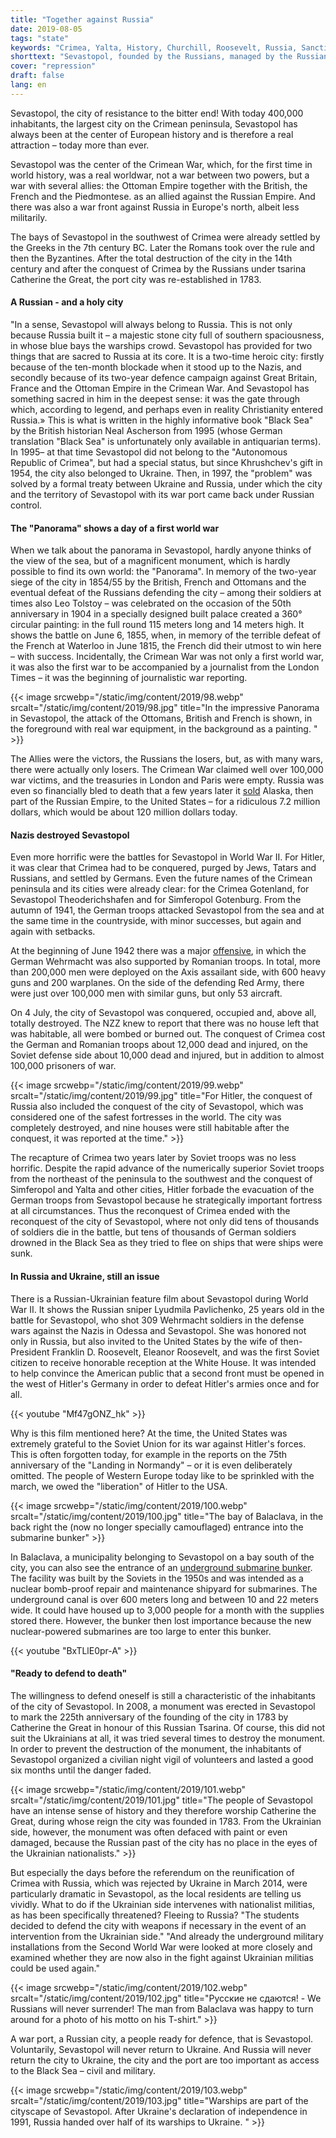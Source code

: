 ```yaml
---
title: "Together against Russia"
date: 2019-08-05
tags: "state"
keywords: "Crimea, Yalta, History, Churchill, Roosevelt, Russia, Sanctions, NATO, Uranium Munition, Kosovo, Serbia, Sevastopol, Balaclava"
shorttext: "Sevastopol, founded by the Russians, managed by the Russians, defended by the Russians."
cover: "repression"
draft: false
lang: en
---
```


Sevastopol, the city of resistance to the bitter end! With today 400,000 inhabitants, the largest city on the Crimean peninsula, Sevastopol has always been at the center of European history and is therefore a real attraction – today more than ever.

Sevastopol was the center of the Crimean War, which, for the first time in world history, was a real worldwar, not a war between two powers, but a war with several allies: the Ottoman Empire together with the British, the French and the Piedmontese. as an allied against the Russian Empire. And there was also a war front against Russia in Europe's north, albeit less militarily.

The bays of Sevastopol in the southwest of Crimea were already settled by the Greeks in the 7th century BC. Later the Romans took over the rule and then the Byzantines. After the total destruction of the city in the 14th century and after the conquest of Crimea by the Russians under tsarina Catherine the Great, the port city was re-established in 1783.

#### A Russian - and a holy city

"In a sense, Sevastopol will always belong to Russia. This is not only because Russia built it – a majestic stone city full of southern spaciousness, in whose blue bays the warships crowd. Sevastopol has provided for two things that are sacred to Russia at its core. It is a two-time heroic city: firstly because of the ten-month blockade when it stood up to the Nazis, and secondly because of its two-year defence campaign against Great Britain, France and the Ottoman Empire in the Crimean War. And Sevastopol has something sacred in him in the deepest sense: it was the gate through which, according to legend, and perhaps even in reality Christianity entered Russia.» This is what is written in the highly informative book "Black Sea" by the British historian Neal Ascherson from 1995 (whose German translation "Black Sea" is unfortunately only available in antiquarian terms). In 1995– at that time Sevastopol did not belong to the "Autonomous Republic of Crimea", but had a special status, but since Khrushchev's gift in 1954, the city also belonged to Ukraine. Then, in 1997, the "problem" was solved by a formal treaty between Ukraine and Russia, under which the city and the territory of Sevastopol with its war port came back under Russian control.

#### The "Panorama" shows a day of a first world war

When we talk about the panorama in Sevastopol, hardly anyone thinks of the view of the sea, but of a magnificent monument, which is hardly possible to find its own world: the "Panorama". In memory of the two-year siege of the city in 1854/55 by the British, French and Ottomans and the eventual defeat of the Russians defending the city – among their soldiers at times also Leo Tolstoy – was celebrated on the occasion of the 50th anniversary in 1904 in a specially designed built palace created a 360° circular painting: in the full round 115 meters long and 14 meters high. It shows the battle on June 6, 1855, when, in memory of the terrible defeat of the French at Waterloo in June 1815, the French did their utmost to win here – with success. Incidentally, the Crimean War was not only a first world war, it was also the first war to be accompanied by a journalist from the London Times – it was the beginning of journalistic war reporting.

{{< image srcwebp="/static/img/content/2019/98.webp" srcalt="/static/img/content/2019/98.jpg" title="In the impressive Panorama in Sevastopol, the attack of the Ottomans, British and French is shown, in the foreground with real war equipment, in the background as a painting. " >}}

The Allies were the victors, the Russians the losers, but, as with many wars, there were actually only losers. The Crimean War claimed well over 100,000 war victims, and the treasuries in London and Paris were empty. Russia was even so financially bled to death that a few years later it [sold](https://www.rbth.com/arts/2014/04/20/why_did_russia_sell_alaska_to_the_united_states_36061.html "Why did Russia sell Alaska to the United States?") Alaska, then part of the Russian Empire, to the United States – for a ridiculous 7.2 million dollars, which would be about 120 million dollars today.

#### Nazis destroyed Sevastopol

Even more horrific were the battles for Sevastopol in World War II. For Hitler, it was clear that Crimea had to be conquered, purged by Jews, Tatars and Russians, and settled by Germans. Even the future names of the Crimean peninsula and its cities were already clear: for the Crimea Gotenland, for Sevastopol Theoderichshafen and for Simferopol Gotenburg. From the autumn of 1941, the German troops attacked Sevastopol from the sea and at the same time in the countryside, with minor successes, but again and again with setbacks.

At the beginning of June 1942 there was a major [offensive](https://en.wikipedia.org/wiki/Crimean_Campaign "Crimean Campaign"), in which the German Wehrmacht was also supported by Romanian troops. In total, more than 200,000 men were deployed on the Axis assailant side, with 600 heavy guns and 200 warplanes. On the side of the defending Red Army, there were just over 100,000 men with similar guns, but only 53 aircraft.

On 4 July, the city of Sevastopol was conquered, occupied and, above all, totally destroyed. The NZZ knew to report that there was no house left that was habitable, all were bombed or burned out. The conquest of Crimea cost the German and Romanian troops about 12,000 dead and injured, on the Soviet defense side about 10,000 dead and injured, but in addition to almost 100,000 prisoners of war.

{{< image srcwebp="/static/img/content/2019/99.webp" srcalt="/static/img/content/2019/99.jpg" title="For Hitler, the conquest of Russia also included the conquest of the city of Sevastopol, which was considered one of the safest fortresses in the world. The city was completely destroyed, and nine houses were still habitable after the conquest, it was reported at the time." >}}

The recapture of Crimea two years later by Soviet troops was no less horrific. Despite the rapid advance of the numerically superior Soviet troops from the northeast of the peninsula to the southwest and the conquest of Simferopol and Yalta and other cities, Hitler forbade the evacuation of the German troops from Sevastopol because he strategically important fortress at all circumstances. Thus the reconquest of Crimea ended with the reconquest of the city of Sevastopol, where not only did tens of thousands of soldiers die in the battle, but tens of thousands of German soldiers drowned in the Black Sea as they tried to flee on ships that were ships were sunk.

#### In Russia and Ukraine, still an issue

There is a Russian-Ukrainian feature film about Sevastopol during World War II. It shows the Russian sniper Lyudmila Pavlichenko, 25 years old in the battle for Sevastopol, who shot 309 Wehrmacht soldiers in the defense wars against the Nazis in Odessa and Sevastopol. She was honored not only in Russia, but also invited to the United States by the wife of then-President Franklin D. Roosevelt, Eleanor Roosevelt, and was the first Soviet citizen to receive honorable reception at the White House. It was intended to help convince the American public that a second front must be opened in the west of Hitler's Germany in order to defeat Hitler's armies once and for all.

{{< youtube "Mf47gONZ_hk" >}}

Why is this film mentioned here? At the time, the United States was extremely grateful to the Soviet Union for its war against Hitler's forces. This is often forgotten today, for example in the reports on the 75th anniversary of the "Landing in Normandy" – or it is even deliberately omitted. The people of Western Europe today like to be sprinkled with the march, we owed the "liberation" of Hitler to the USA.

{{< image srcwebp="/static/img/content/2019/100.webp" srcalt="/static/img/content/2019/100.jpg" title="The bay of Balaclava, in the back right the (now no longer specially camouflaged) entrance into the submarine bunker" >}}

In Balaclava, a municipality belonging to Sevastopol on a bay south of the city, you can also see the entrance of an [underground submarine bunker](https://blog.wandr.me/2012/09/inside-the-super-secret-soviet-submarine-base-at-balaclava/ "Inside the super secret Soviet submarine base at Balaclava"). The facility was built by the Soviets in the 1950s and was intended as a nuclear bomb-proof repair and maintenance shipyard for submarines. The underground canal is over 600 meters long and between 10 and 22 meters wide. It could have housed up to 3,000 people for a month with the supplies stored there. However, the bunker then lost importance because the new nuclear-powered submarines are too large to enter this bunker.

{{< youtube "BxTLlE0pr-A" >}}

#### "Ready to defend to death"

The willingness to defend oneself is still a characteristic of the inhabitants of the city of Sevastopol. In 2008, a monument was erected in Sevastopol to mark the 225th anniversary of the founding of the city in 1783 by Catherine the Great in honour of this Russian Tsarina. Of course, this did not suit the Ukrainians at all, it was tried several times to destroy the monument. In order to prevent the destruction of the monument, the inhabitants of Sevastopol organized a civilian night vigil of volunteers and lasted a good six months until the danger faded.

{{< image srcwebp="/static/img/content/2019/101.webp" srcalt="/static/img/content/2019/101.jpg" title="The people of Sevastopol have an intense sense of history and they therefore worship Catherine the Great, during whose reign the city was founded in 1783. From the Ukrainian side, however, the monument was often defaced with paint or even damaged, because the Russian past of the city has no place in the eyes of the Ukrainian nationalists." >}}

But especially the days before the referendum on the reunification of Crimea with Russia, which was rejected by Ukraine in March 2014, were particularly dramatic in Sevastopol, as the local residents are telling us vividly. What to do if the Ukrainian side intervenes with nationalist militias, as has been specifically threatened? Fleeing to Russia? "The students decided to defend the city with weapons if necessary in the event of an intervention from the Ukrainian side." "And already the underground military installations from the Second World War were looked at more closely and examined whether they are now also in the fight against Ukrainian militias could be used again."

{{< image srcwebp="/static/img/content/2019/102.webp" srcalt="/static/img/content/2019/102.jpg" title="Русские не сдаются! - We Russians will never surrender! The man from Balaclava was happy to turn around for a photo of his motto on his T-shirt." >}}

A war port, a Russian city, a people ready for defence, that is Sevastopol. Voluntarily, Sevastopol will never return to Ukraine. And Russia will never return the city to Ukraine, the city and the port are too important as access to the Black Sea – civil and military.

{{< image srcwebp="/static/img/content/2019/103.webp" srcalt="/static/img/content/2019/103.jpg" title="Warships are part of the cityscape of Sevastopol. After Ukraine's declaration of independence in 1991, Russia handed over half of its warships to Ukraine. " >}}
